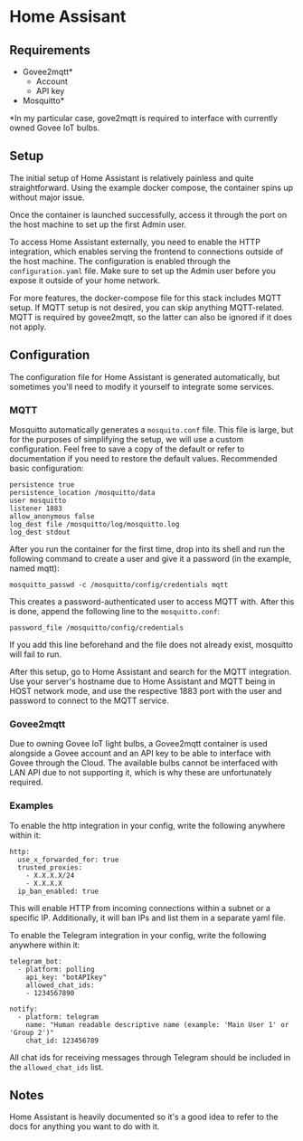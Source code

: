 # Home Assisant

## Requirements

 - Govee2mqtt*
   - Account
   - API key
 - Mosquitto*

*In my particular case, gove2mqtt is required to interface with currently owned Govee IoT bulbs.

## Setup

The initial setup of Home Assistant is relatively painless and quite straightforward. Using the example docker compose, the container spins up without major issue.

Once the container is launched successfully, access it through the port on the host machine to set up the first Admin user.

To access Home Assistant externally, you need to enable the HTTP integration, which enables serving the frontend to connections outside of the host machine. The configuration is enabled through the `configuration.yaml` file. Make sure to set up the Admin user before you expose it outside of your home network.

For more features, the docker-compose file for this stack includes MQTT setup. If MQTT setup is not desired, you can skip anything MQTT-related. MQTT is required by govee2mqtt, so the latter can also be ignored if it does not apply.

## Configuration

The configuration file for Home Assistant is generated automatically, but sometimes you'll need to modify it yourself to integrate some services.

### MQTT

Mosquitto automatically generates a `mosquito.conf` file. This file is large, but for the purposes of simplifying the setup, we will use a custom configuration. Feel free to save a copy of the default or refer to documentation if you need to restore the default values. Recommended basic configuration:

```
persistence true
persistence_location /mosquitto/data
user mosquitto
listener 1883
allow_anonymous false
log_dest file /mosquitto/log/mosquitto.log
log_dest stdout
```

After you run the container for the first time, drop into its shell and run the following command to create a user and give it a password (in the example, named mqtt):

```
mosquitto_passwd -c /mosquitto/config/credentials mqtt
```

This creates a password-authenticated user to access MQTT with. After this is done, append the following line to the `mosquitto.conf`:

```
password_file /mosquitto/config/credentials
```

If you add this line beforehand and the file does not already exist, mosquitto will fail to run.

After this setup, go to Home Assistant and search for the MQTT integration. Use your server's hostname due to Home Assistant and MQTT being in HOST network mode, and use the respective 1883 port with the user and password to connect to the MQTT service.

### Govee2mqtt

Due to owning Govee IoT light bulbs, a Govee2mqtt container is used alongside a Govee account and an API key to be able to interface with Govee through the Cloud. The available bulbs cannot be interfaced with LAN API due to not supporting it, which is why these are unfortunately required.

### Examples

To enable the http integration in your config, write the following anywhere within it:
```
http:
  use_x_forwarded_for: true  
  trusted_proxies:
    - X.X.X.X/24
    - X.X.X.X
  ip_ban_enabled: true
```
This will enable HTTP from incoming connections within a subnet or a specific IP. Additionally, it will ban IPs and list them in a separate yaml file.

To enable the Telegram integration in your config, write the following anywhere within it:

```
telegram_bot:
  - platform: polling
    api_key: "botAPIkey"
    allowed_chat_ids:
    - 1234567890

notify:
  - platform: telegram
    name: "Human readable descriptive name (example: 'Main User 1' or 'Group 2')"
    chat_id: 123456789
```
All chat ids for receiving messages through Telegram should be included in the `allowed_chat_ids` list.

## Notes

Home Assistant is heavily documented so it's a good idea to refer to the docs for anything you want to do with it.
